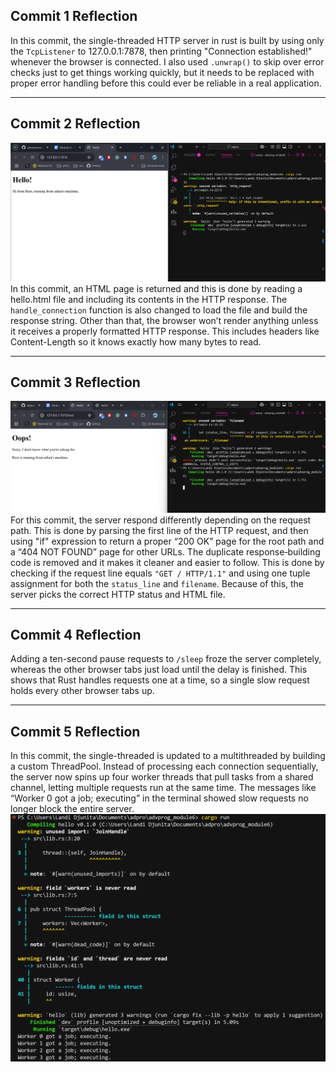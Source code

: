 ## Commit 1 Reflection
In this commit, the single-threaded HTTP server in rust is built by using only the `TcpListener` to 127.0.0.1:7878, then printing "Connection established!" whenever the browser is connected. I also used `.unwrap()` to skip over error checks just to get things working quickly, but it needs to be replaced with proper error handling before this could ever be reliable in a real application.

-----

## Commit 2 Reflection
![commit 2 screenshot](./commit2.png)
In this commit, an HTML page is returned and this is done by reading a hello.html file and including its contents in the HTTP response. The `handle_connection` function is also changed to load the file and build the response string. Other than that, the browser won’t render anything unless it receives a properly formatted HTTP response. This includes headers like Content-Length so it knows exactly how many bytes to read.

-----

## Commit 3 Reflection
![commit 3 screenshot](./commit3.png)
For this commit, the server respond differently depending on the request path. This is done by parsing the first line of the HTTP request, and then using "if" expression to return a proper “200 OK” page for the root path and a “404 NOT FOUND” page for other URLs. The duplicate response‑building code is removed and it makes it cleaner and easier to follow. This is done by checking if the request line equals `"GET / HTTP/1.1"` and using one tuple assignment for both the `status_line` and `filename`. Because of this, the server picks the correct HTTP status and HTML file.

-----

## Commit 4 Reflection
Adding a ten-second pause requests to `/sleep` froze the server completely, whereas the other browser tabs just load until the delay is finished. This shows that Rust handles requests one at a time, so a single slow request holds every other browser tabs up.

-----

## Commit 5 Reflection
In this commit, the single-threaded is updated to a multithreaded by building a custom ThreadPool. Instead of processing each connection sequentially, the server now spins up four worker threads that pull tasks from a shared channel, letting multiple requests run at the same time. The messages like “Worker 0 got a job; executing” in the terminal showed  slow requests no longer block the entire server. 
![commit 5 screenshot](./commit5.png)